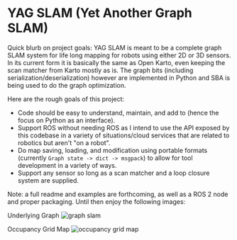 # YAG SLAM (Yet Another Graph SLAM)

Quick blurb on project goals: YAG SLAM is meant to be a complete graph SLAM system for life long mapping for robots using either 2D or 3D sensors. In its current form it is basically the same as Open Karto, even keeping the scan matcher from Karto mostly as is. The graph bits (including serialization/deserialization) however are implemented in Python and SBA is being used to do the graph optimization.

Here are the rough goals of this project:

- Code should be easy to understand, maintain, and add to (hence the focus on Python as an interface). 
- Support ROS without needing ROS as I intend to use the API exposed by this codebase in a variety of situations/cloud services that are related to robotics but aren't "on a robot".
- Do map saving, loading, and modification using portable formats (currently `Graph state -> dict -> msgpack`) to allow for tool development in a variety of ways.
- Support any sensor so long as a scan matcher and a loop closure system are supplied.

Note: a full readme and examples are forthcoming, as well as a ROS 2 node and proper packaging. Until then enjoy
the following images:

Underlying Graph
![graph slam](https://user-images.githubusercontent.com/5191844/64484217-e443fe80-d1c3-11e9-8f27-9fa95e7b845b.png)

Occupancy Grid Map
![occupancy grid map](https://user-images.githubusercontent.com/5191844/64672265-cffc3d80-d41f-11e9-915b-f984df9bb1d9.png)
